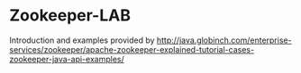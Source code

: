 # Zookeeper-LAB

Introduction and examples provided by http://java.globinch.com/enterprise-services/zookeeper/apache-zookeeper-explained-tutorial-cases-zookeeper-java-api-examples/